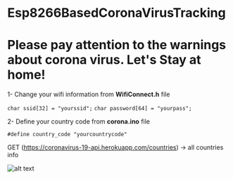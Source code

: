 # Esp8266BasedCoronaVirusTracking


# Please pay attention to the warnings about corona virus. Let's Stay at home!


 1- Change your wifi information from **WifiConnect.h** file

  `char ssid[32] = "yourssid";`
  `char password[64] = "yourpass";`

 2- Define your country code from **corona.ino** file
 
   `#define country_code "yourcountrycode"`
   
   GET (https://coronavirus-19-api.herokuapp.com/countries) -> all countries info
   
 
 ![alt text][logo]

[logo]: https://github.com/volkanunal/Esp8266BasedCoronaVirusTracking/blob/master/image.jpeg "Logo Title Text 2"
   
   
  
  


